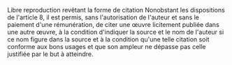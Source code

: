 Libre reproduction revêtant la forme de citation
Nonobstant les dispositions de l'article 8, il est permis, sans l'autorisation de l'auteur et sans
le
paiement d'une rémunération, de citer une œuvre licitement publiée dans une autre œuvre, à
la condition d'indiquer la source et le nom de l'auteur si ce nom figure dans la source et à la
condition qu'une telle citation soit conforme aux bons usages et que son ampleur ne dépasse
pas celle justifiée par le but à atteindre.